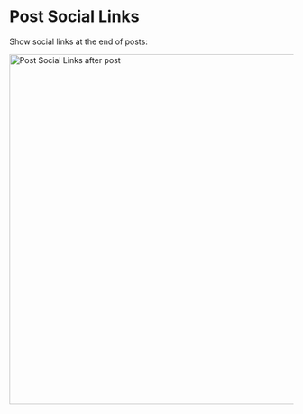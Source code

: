 # Post Social Links

Show social links at the end of posts:

<img width="621" alt="Post Social Links after post" src="https://user-images.githubusercontent.com/4063887/194647679-5c44d48c-4e5c-420b-adb7-2d529383ad9a.png">
